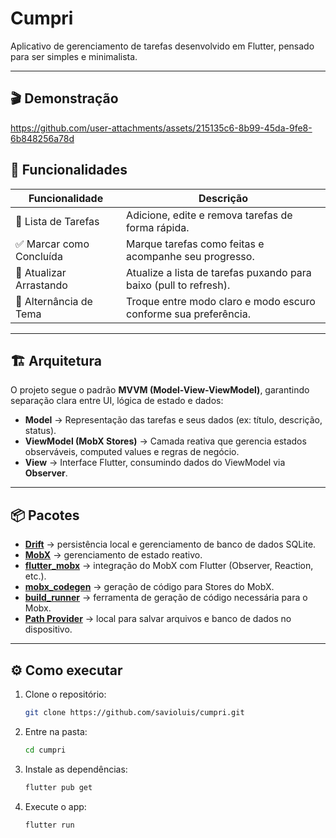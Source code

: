 # Cumpri

Aplicativo de gerenciamento de tarefas desenvolvido em Flutter, pensado para ser simples e minimalista.

---

## 🎬 Demonstração 

https://github.com/user-attachments/assets/215135c6-8b99-45da-9fe8-6b848256a78d

## 🚀 Funcionalidades

| Funcionalidade                | Descrição                                                     |
| ----------------------------- | ------------------------------------------------------------- |
| 📝 Lista de Tarefas            | Adicione, edite e remova tarefas de forma rápida.            |
| ✅ Marcar como Concluída        | Marque tarefas como feitas e acompanhe seu progresso.        |
| 🔄 Atualizar Arrastando         | Atualize a lista de tarefas puxando para baixo (pull to refresh). |
| 🌙 Alternância de Tema          | Troque entre modo claro e modo escuro conforme sua preferência. |

---

## 🏗️ Arquitetura

O projeto segue o padrão **MVVM (Model-View-ViewModel)**, garantindo separação clara entre UI, lógica de estado e dados:

- **Model** → Representação das tarefas e seus dados (ex: título, descrição, status).  
- **ViewModel (MobX Stores)** → Camada reativa que gerencia estados observáveis, computed values e regras de negócio.  
- **View** → Interface Flutter, consumindo dados do ViewModel via **Observer**.

---

## 📦 Pacotes

- **[Drift](https://pub.dev/packages/drift)** → persistência local e gerenciamento de banco de dados SQLite.  
- **[MobX](https://pub.dev/packages/mobx)** → gerenciamento de estado reativo.  
- **[flutter_mobx](https://pub.dev/packages/flutter_mobx)** → integração do MobX com Flutter (Observer, Reaction, etc.).  
- **[mobx_codegen](https://pub.dev/packages/mobx_codegen)** → geração de código para Stores do MobX.  
- **[build_runner](https://pub.dev/packages/build_runner)** → ferramenta de geração de código necessária para o Mobx.  
- **[Path Provider](https://pub.dev/packages/path_provider)** → local para salvar arquivos e banco de dados no dispositivo.  

---

## ⚙️ Como executar

1. Clone o repositório:

   ```bash
   git clone https://github.com/savioluis/cumpri.git
   ```

2. Entre na pasta:

   ```bash
   cd cumpri
   ```

3. Instale as dependências:

   ```bash
   flutter pub get
   ```

4. Execute o app:

   ```bash
   flutter run
   ```
